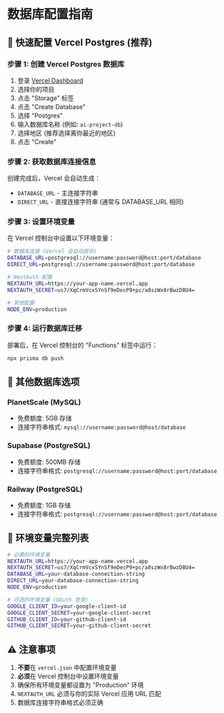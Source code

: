 # 数据库配置指南

## 🚀 快速配置 Vercel Postgres (推荐)

### 步骤 1: 创建 Vercel Postgres 数据库

1. 登录 [Vercel Dashboard](https://vercel.com/dashboard)
2. 选择你的项目
3. 点击 "Storage" 标签
4. 点击 "Create Database"
5. 选择 "Postgres"
6. 输入数据库名称 (例如: `ai-project-db`)
7. 选择地区 (推荐选择离你最近的地区)
8. 点击 "Create"

### 步骤 2: 获取数据库连接信息

创建完成后，Vercel 会自动生成：
- `DATABASE_URL` - 主连接字符串
- `DIRECT_URL` - 直接连接字符串 (通常与 DATABASE_URL 相同)

### 步骤 3: 设置环境变量

在 Vercel 控制台中设置以下环境变量：

```bash
# 数据库连接 (Vercel 会自动提供)
DATABASE_URL=postgresql://username:password@host:port/database
DIRECT_URL=postgresql://username:password@host:port/database

# NextAuth 配置
NEXTAUTH_URL=https://your-app-name.vercel.app
NEXTAUTH_SECRET=us7/XqCrmVcxSYnSf9eDecP9+pc/a8szWx8rBwzD8U4=

# 其他配置
NODE_ENV=production
```

### 步骤 4: 运行数据库迁移

部署后，在 Vercel 控制台的 "Functions" 标签中运行：

```bash
npx prisma db push
```

## 🔧 其他数据库选项

### PlanetScale (MySQL)
- 免费额度: 5GB 存储
- 连接字符串格式: `mysql://username:password@host/database`

### Supabase (PostgreSQL)
- 免费额度: 500MB 存储
- 连接字符串格式: `postgresql://username:password@host:port/database`

### Railway (PostgreSQL)
- 免费额度: 1GB 存储
- 连接字符串格式: `postgresql://username:password@host:port/database`

## 📝 环境变量完整列表

```bash
# 必需的环境变量
NEXTAUTH_URL=https://your-app-name.vercel.app
NEXTAUTH_SECRET=us7/XqCrmVcxSYnSf9eDecP9+pc/a8szWx8rBwzD8U4=
DATABASE_URL=your-database-connection-string
DIRECT_URL=your-database-connection-string
NODE_ENV=production

# 可选的环境变量 (OAuth 登录)
GOOGLE_CLIENT_ID=your-google-client-id
GOOGLE_CLIENT_SECRET=your-google-client-secret
GITHUB_CLIENT_ID=your-github-client-id
GITHUB_CLIENT_SECRET=your-github-client-secret
```

## ⚠️ 注意事项

1. **不要**在 `vercel.json` 中配置环境变量
2. **必须**在 Vercel 控制台中设置环境变量
3. 确保所有环境变量都设置为 "Production" 环境
4. `NEXTAUTH_URL` 必须与你的实际 Vercel 应用 URL 匹配
5. 数据库连接字符串格式必须正确



